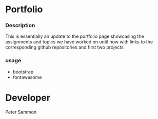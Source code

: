 # Portfolio

### Description

<p>This is essentially an update to the portfolio page showcasing the assignments and topics we have worked on until now with links to the corresponding github repositories and first two projects</p>

### usage

- bootstrap
- fontawesome

# Developer

Peter Sammon
